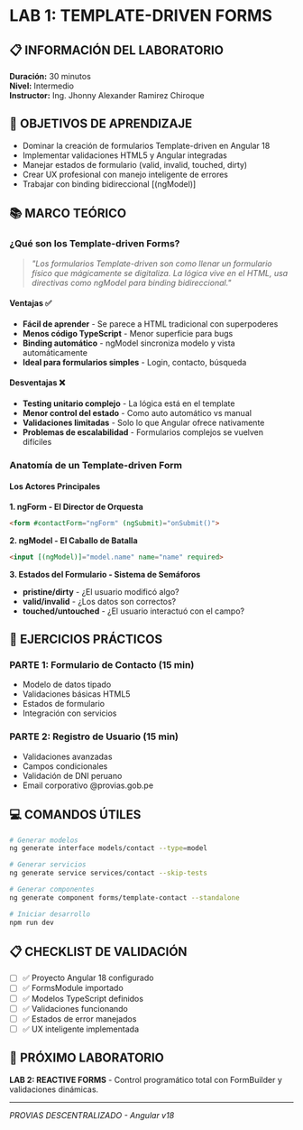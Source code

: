 # LAB 1: TEMPLATE-DRIVEN FORMS

## 📋 INFORMACIÓN DEL LABORATORIO

**Duración:** 30 minutos  
**Nivel:** Intermedio  
**Instructor:** Ing. Jhonny Alexander Ramirez Chiroque  

## 🎯 OBJETIVOS DE APRENDIZAJE

- Dominar la creación de formularios Template-driven en Angular 18
- Implementar validaciones HTML5 y Angular integradas
- Manejar estados de formulario (valid, invalid, touched, dirty)
- Crear UX profesional con manejo inteligente de errores
- Trabajar con binding bidireccional [(ngModel)]

## 📚 MARCO TEÓRICO

### ¿Qué son los Template-driven Forms?

> *"Los formularios Template-driven son como llenar un formulario físico que mágicamente se digitaliza. La lógica vive en el HTML, usa directivas como ngModel para binding bidireccional."*

#### Ventajas ✅
- **Fácil de aprender** - Se parece a HTML tradicional con superpoderes
- **Menos código TypeScript** - Menor superficie para bugs
- **Binding automático** - ngModel sincroniza modelo y vista automáticamente
- **Ideal para formularios simples** - Login, contacto, búsqueda

#### Desventajas ❌
- **Testing unitario complejo** - La lógica está en el template
- **Menor control del estado** - Como auto automático vs manual
- **Validaciones limitadas** - Solo lo que Angular ofrece nativamente
- **Problemas de escalabilidad** - Formularios complejos se vuelven difíciles

### Anatomía de un Template-driven Form

#### Los Actores Principales

**1. ngForm - El Director de Orquesta**
```html
<form #contactForm="ngForm" (ngSubmit)="onSubmit()">
```

**2. ngModel - El Caballo de Batalla**
```html
<input [(ngModel)]="model.name" name="name" required>
```

**3. Estados del Formulario - Sistema de Semáforos**
- **pristine/dirty** - ¿El usuario modificó algo?
- **valid/invalid** - ¿Los datos son correctos?
- **touched/untouched** - ¿El usuario interactuó con el campo?

## 🚀 EJERCICIOS PRÁCTICOS

### PARTE 1: Formulario de Contacto (15 min)
- Modelo de datos tipado
- Validaciones básicas HTML5
- Estados de formulario
- Integración con servicios

### PARTE 2: Registro de Usuario (15 min)
- Validaciones avanzadas
- Campos condicionales
- Validación de DNI peruano
- Email corporativo @provias.gob.pe

## 💻 COMANDOS ÚTILES

```bash
# Generar modelos
ng generate interface models/contact --type=model

# Generar servicios  
ng generate service services/contact --skip-tests

# Generar componentes
ng generate component forms/template-contact --standalone

# Iniciar desarrollo
npm run dev
```

## 📋 CHECKLIST DE VALIDACIÓN

- [ ] ✅ Proyecto Angular 18 configurado
- [ ] ✅ FormsModule importado
- [ ] ✅ Modelos TypeScript definidos
- [ ] ✅ Validaciones funcionando
- [ ] ✅ Estados de error manejados
- [ ] ✅ UX inteligente implementada

## 🔗 PRÓXIMO LABORATORIO

**LAB 2: REACTIVE FORMS** - Control programático total con FormBuilder y validaciones dinámicas.

---
*PROVIAS DESCENTRALIZADO - Angular v18*